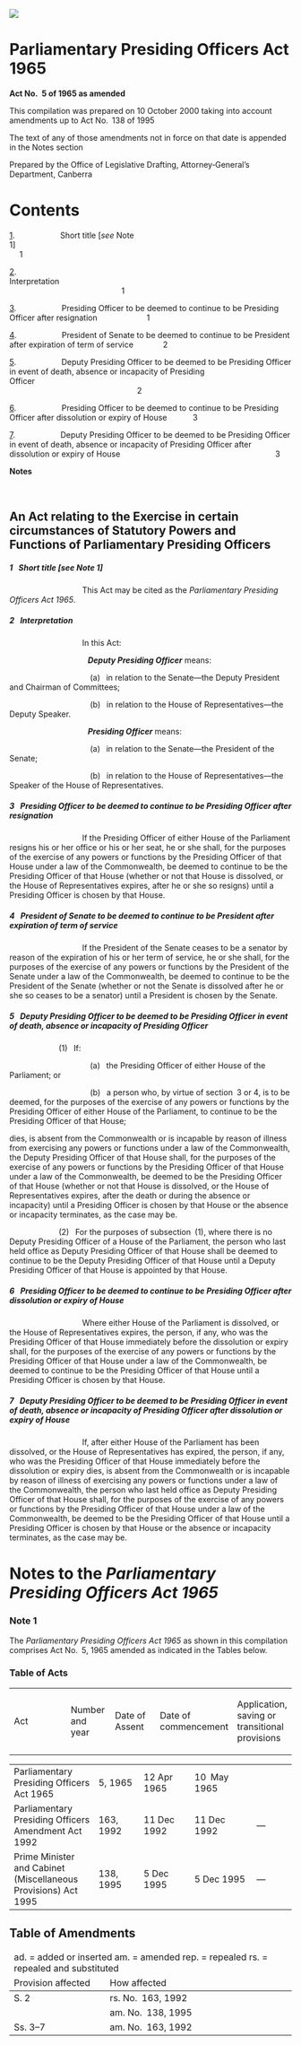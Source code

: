 ![](http://www.comlaw.gov.au/Details/C2004C00583/Html/0b152c88-4159-453b-aa93-8133a8c09244_files/image001.png)

# Parliamentary Presiding Officers Act 1965

**Act No. 5 of 1965 as amended**

This compilation was prepared on 10 October 2000
 taking into account amendments up to Act No. 138 of 1995

The text of any of those amendments not in force 
 on that date is appended in the Notes section

Prepared by the Office of Legislative Drafting,
 Attorney‑General’s Department, Canberra

# Contents

[1](#1).            Short title [_see_ Note 1]                                                                         1

[2](#2).            Interpretation                                                                                        1

[3](#3).            Presiding Officer to be deemed to continue to be Presiding Officer after resignation             1

[4](#4).            President of Senate to be deemed to continue to be President after expiration of term of service        2

[5](#5).            Deputy Presiding Officer to be deemed to be Presiding Officer in event of death, absence or incapacity of Presiding Officer                                                                                                  2

[6](#6).            Presiding Officer to be deemed to continue to be Presiding Officer after dissolution or expiry of House       3

[7](#7).            Deputy Presiding Officer to be deemed to be Presiding Officer in event of death, absence or incapacity of Presiding Officer after dissolution or expiry of House                                        3

**Notes** 

 

## An Act relating to the Exercise in certain circumstances of Statutory Powers and Functions of Parliamentary Presiding Officers

##### <a id="1"></a>1  Short title [_see_ Note 1]

                   This Act may be cited as the _Parliamentary Presiding Officers Act 1965_.

##### <a id="2"></a>2  Interpretation

                   In this Act:

                    <a name="deputi-presid-offic"></a>**_Deputy Presiding Officer_** means:

                     (a)  in relation to the Senate—the Deputy President and Chairman of Committees;

                     (b)  in relation to the House of Representatives—the Deputy Speaker.

                    <a name="presid-offic"></a>**_Presiding Officer_** means:

                     (a)  in relation to the Senate—the President of the Senate;

                     (b)  in relation to the House of Representatives—the Speaker of the House of Representatives.

##### <a id="3"></a>3  Presiding Officer to be deemed to continue to be Presiding Officer after resignation

                   If the Presiding Officer of either House of the Parliament resigns his or her office or his or her seat, he or she shall, for the purposes of the exercise of any powers or functions by the Presiding Officer of that House under a law of the Commonwealth, be deemed to continue to be the Presiding Officer of that House (whether or not that House is dissolved, or the House of Representatives expires, after he or she so resigns) until a Presiding Officer is chosen by that House.

##### <a id="4"></a>4  President of Senate to be deemed to continue to be President after expiration of term of service

                   If the President of the Senate ceases to be a senator by reason of the expiration of his or her term of service, he or she shall, for the purposes of the exercise of any powers or functions by the President of the Senate under a law of the Commonwealth, be deemed to continue to be the President of the Senate (whether or not the Senate is dissolved after he or she so ceases to be a senator) until a President is chosen by the Senate.

##### <a id="5"></a>5  Deputy Presiding Officer to be deemed to be Presiding Officer in event of death, absence or incapacity of Presiding Officer

             (1)  If:

                     (a)  the Presiding Officer of either House of the Parliament; or

                     (b)  a person who, by virtue of section 3 or 4, is to be deemed, for the purposes of the exercise of any powers or functions by the Presiding Officer of either House of the Parliament, to continue to be the Presiding Officer of that House;

dies, is absent from the Commonwealth or is incapable by reason of illness from exercising any powers or functions under a law of the Commonwealth, the Deputy Presiding Officer of that House shall, for the purposes of the exercise of any powers or functions by the Presiding Officer of that House under a law of the Commonwealth, be deemed to be the Presiding Officer of that House (whether or not that House is dissolved, or the House of Representatives expires, after the death or during the absence or incapacity) until a Presiding Officer is chosen by that House or the absence or incapacity terminates, as the case may be.

             (2)  For the purposes of subsection (1), where there is no Deputy Presiding Officer of a House of the Parliament, the person who last held office as Deputy Presiding Officer of that House shall be deemed to continue to be the Deputy Presiding Officer of that House until a Deputy Presiding Officer of that House is appointed by that House.

##### <a id="6"></a>6  Presiding Officer to be deemed to continue to be Presiding Officer after dissolution or expiry of House

                   Where either House of the Parliament is dissolved, or the House of Representatives expires, the person, if any, who was the Presiding Officer of that House immediately before the dissolution or expiry shall, for the purposes of the exercise of any powers or functions by the Presiding Officer of that House under a law of the Commonwealth, be deemed to continue to be the Presiding Officer of that House until a Presiding Officer is chosen by that House.

##### <a id="7"></a>7  Deputy Presiding Officer to be deemed to be Presiding Officer in event of death, absence or incapacity of Presiding Officer after dissolution or expiry of House

                   If, after either House of the Parliament has been dissolved, or the House of Representatives has expired, the person, if any, who was the Presiding Officer of that House immediately before the dissolution or expiry dies, is absent from the Commonwealth or is incapable by reason of illness of exercising any powers or functions under a law of the Commonwealth, the person who last held office as Deputy Presiding Officer of that House shall, for the purposes of the exercise of any powers or functions by the Presiding Officer of that House under a law of the Commonwealth, be deemed to be the Presiding Officer of that House until a Presiding Officer is chosen by that House or the absence or incapacity terminates, as the case may be.

# Notes to the _Parliamentary Presiding Officers Act 1965_

### Note 1

The _Parliamentary Presiding Officers Act 1965_ as shown in this compilation comprises Act No. 5, 1965 amended as indicated in the Tables below.

### Table of Acts

* * *

<table>
<colgroup>
  <col width="30%">
  <col width="16%">
  <col width="18%">
  <col width="22%">
  <col width="14%">
</colgroup>

<thead>
  <tr>
    <td>
      <div>Act</div>
    </td>
    <td>
      <div>Number 
and year</div>
    </td>
    <td>
      <div>Date 
of Assent</div>
    </td>
    <td>
      <div>Date of commencement</div>
    </td>
    <td>
      <div>Application, saving or transitional provisions</div>
    </td>
  </tr>
</thead></table>

* * *

<table>
<colgroup>
  <col width="30%">
  <col width="16%">
  <col width="18%">
  <col width="22%">
  <col width="14%">
</colgroup>

<tr>
  <td>
    <div>Parliamentary Presiding Officers Act 1965</div>
  </td>
  <td>
    <div>5, 1965</div>
  </td>
  <td>
    <div>12 Apr 1965</div>
  </td>
  <td>
    <div>10 May 1965</div>
  </td>
  <td>
    <div></div>
  </td>
</tr>
<tr>
  <td>
    <div>Parliamentary Presiding Officers Amendment Act 1992</div>
  </td>
  <td>
    <div>163, 1992</div>
  </td>
  <td>
    <div>11 Dec 1992</div>
  </td>
  <td>
    <div>11 Dec 1992</div>
  </td>
  <td>
    <div>—</div>
  </td>
</tr>
<tr>
  <td>
    <div>Prime Minister and Cabinet (Miscellaneous Provisions) Act 1995</div>
  </td>
  <td>
    <div>138, 1995</div>
  </td>
  <td>
    <div>5 Dec 1995</div>
  </td>
  <td>
    <div>5 Dec 1995</div>
  </td>
  <td>
    <div>—</div>
  </td>
</tr></table>

## Table of Amendments

<table>
<colgroup>
  <col width="34%">
  <col width="66%">
</colgroup>

<thead>
  <tr>
    <td colspan="2">
      <div>ad. = added or inserted am. = amended rep. = repealed rs. = repealed and substituted</div>
    </td>
  </tr>
  <tr>
    <td>
      <div>Provision affected</div>
    </td>
    <td>
      <div>How affected</div>
    </td>
  </tr>
</thead>
<tr>
  <td>
    <div>S. 2</div>
  </td>
  <td>
    <div>rs. No. 163, 1992</div>
  </td>
</tr>
<tr>
  <td>
    <div></div>
  </td>
  <td>
    <div>am. No. 138, 1995</div>
  </td>
</tr>
<tr>
  <td>
    <div>Ss. 3–7</div>
  </td>
  <td>
    <div>am. No. 163, 1992</div>
  </td>
</tr></table>

 

 
